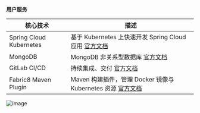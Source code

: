 **用户服务**

| 核心技术 | 描述 |
| ------ | ------ |
| Spring Cloud Kubernetes | 基于 Kubernetes 上快速开发 Spring Cloud 应用 [官方文档](https://spring.io/projects/spring-cloud-kubernetes) |
| MongoDB | MongoDB 非关系型数据库 [官方文档](https://docs.mongodb.com/manual/tutorial/getting-started/)|
| GitLab CI/CD | 持续集成、交付 [官方文档](https://docs.gitlab.com/ee/ci/quick_start/) |
| Fabric8 Maven Plugin | Maven 构建插件，管理 Docker 镜像与 Kubernetes 资源 [官方文档](http://maven.fabric8.io/)|

![image](https://www.gejiba.com/view.php/8a54f1f3e965cef66b2c6e209c38be2c.png)
